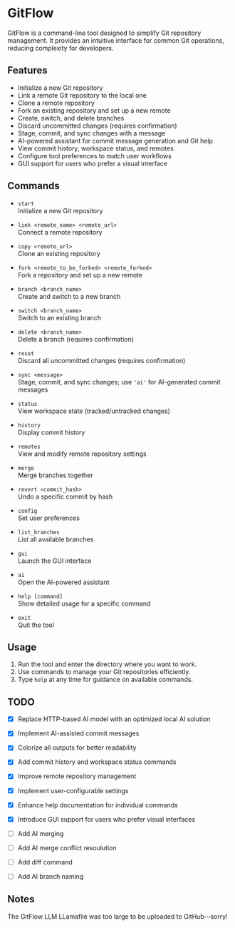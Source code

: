 GitFlow
=======

GitFlow is a command-line tool designed to simplify Git repository management. It provides an intuitive interface for common Git operations, reducing complexity for developers.

Features
--------

- Initialize a new Git repository  
- Link a remote Git repository to the local one  
- Clone a remote repository  
- Fork an existing repository and set up a new remote  
- Create, switch, and delete branches  
- Discard uncommitted changes (requires confirmation)  
- Stage, commit, and sync changes with a message  
- AI-powered assistant for commit message generation and Git help  
- View commit history, workspace status, and remotes  
- Configure tool preferences to match user workflows  
- GUI support for users who prefer a visual interface  

Commands
--------

- `start`  
  Initialize a new Git repository  

- `link <remote_name> <remote_url>`  
  Connect a remote repository  

- `copy <remote_url>`  
  Clone an existing repository  

- `fork <remote_to_be_forked> <remote_forked>`  
  Fork a repository and set up a new remote  

- `branch <branch_name>`  
  Create and switch to a new branch  

- `switch <branch_name>`  
  Switch to an existing branch  

- `delete <branch_name>`  
  Delete a branch (requires confirmation)  

- `reset`  
  Discard all uncommitted changes (requires confirmation)  

- `sync <message>`  
  Stage, commit, and sync changes; use `'ai'` for AI-generated commit messages  

- `status`  
  View workspace state (tracked/untracked changes)  

- `history`  
  Display commit history  

- `remotes`  
  View and modify remote repository settings  

- `merge`  
  Merge branches together  

- `revert <commit_hash>`  
  Undo a specific commit by hash  

- `config`  
  Set user preferences  

- `list_branches`  
  List all available branches  

- `gui`  
  Launch the GUI interface  

- `ai`  
  Open the AI-powered assistant  

- `help [command]`  
  Show detailed usage for a specific command  

- `exit`  
  Quit the tool  

Usage
-----

1. Run the tool and enter the directory where you want to work.  
2. Use commands to manage your Git repositories efficiently.  
3. Type `help` at any time for guidance on available commands.  

TODO
----

- [x] Replace HTTP-based AI model with an optimized local AI solution  
- [x] Implement AI-assisted commit messages  
- [x] Colorize all outputs for better readability  
- [x] Add commit history and workspace status commands  
- [x] Improve remote repository management  
- [x] Implement user-configurable settings  
- [x] Enhance help documentation for individual commands  
- [x] Introduce GUI support for users who prefer visual interfaces
- [ ] Add AI merging
- [ ] Add AI merge conflict resoulution
- [ ] Add diff command
- [ ] Add AI branch naming
      

Notes
-----

The GitFlow LLM LLamafile was too large to be uploaded to GitHub—sorry!  
